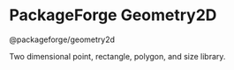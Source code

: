 # PackageForge Geometry2D
@packageforge/geometry2d

Two dimensional point, rectangle, polygon, and size library.